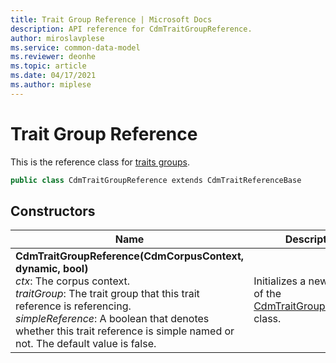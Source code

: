 ```yaml
---
title: Trait Group Reference | Microsoft Docs
description: API reference for CdmTraitGroupReference.
author: miroslavplese
ms.service: common-data-model
ms.reviewer: deonhe 
ms.topic: article
ms.date: 04/17/2021
ms.author: miplese
---
```


# Trait Group Reference

This is the reference class for [traits groups](traitgroup.md).

```csharp
public class CdmTraitGroupReference extends CdmTraitReferenceBase
```

## Constructors
|Name|Description|
|---|---|
|**CdmTraitGroupReference(CdmCorpusContext, dynamic, bool)**<br/>*ctx*: The corpus context.<br/>*traitGroup*: The trait group that this trait reference is referencing.<br/>*simpleReference*: A boolean that denotes whether this trait reference is simple named or not. The default value is false.<br/>|Initializes a new instance of the [CdmTraitGroupReference](traitgroupreference.md) class.|
